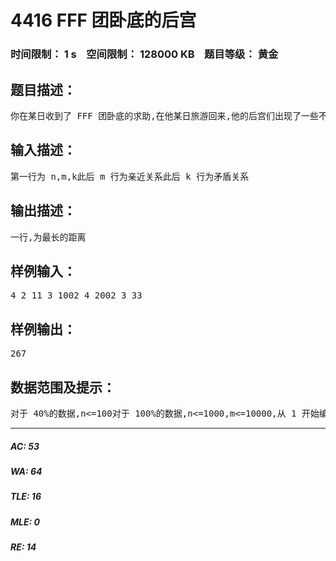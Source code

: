 # 4416 FFF 团卧底的后宫   
### 时间限制： 1 s&nbsp;&nbsp;&nbsp;&nbsp;空间限制： 128000 KB&nbsp;&nbsp;&nbsp;&nbsp;题目等级： 黄金  
## 题目描述：  

<pre>
你在某日收到了 FFF 团卧底的求助,在他某日旅游回来,他的后宫们出现了一些不可调和的矛盾,如果 FFF 团卧底把自己的宝贝分给 a 号妹子,那么 b 号妹子至少要在站在 a 号妹子的右边距离 d,妹子才愿意得到那个宝贝。可是后宫里也有玩得好的妹子呀,她们总是渴望亲近一点,如果把自己的宝贝分给 a 号妹子,那么与她亲近的妹子与 a 号妹子的距离不会超过 l。现在总共有 n 个妹子,k 个这样的矛盾关系,m 个亲近关系。假设他的宝贝是无限的,保证每一个妹子都有宝贝的情况下,第 n 个妹子和第一个妹子的最远距离是多少呢?
</pre>
  
  
## 输入描述：  

<pre>
第一行为 n,m,k此后 m 行为亲近关系此后 k 行为矛盾关系
</pre>
  
  
## 输出描述：  

<pre>
一行,为最长的距离
</pre>
  
  
## 样例输入：  

<pre>
4 2 11 3 1002 4 2002 3 33
</pre>
  
  
## 样例输出：  

<pre>
267
</pre>
  
  
## 数据范围及提示：  

<pre>
对于 40%的数据,n<=100对于 100%的数据,n<=1000,m<=10000,从 1 开始编号,距离在 int 范围内
</pre>
  
  
***  

##### AC: 53  
##### WA: 64  
##### TLE: 16  
##### MLE: 0  
##### RE: 14  
